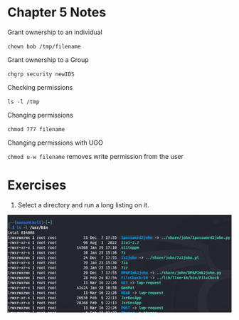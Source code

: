 # Chapter 5 Notes

Grant ownership to an individual

`chown bob /tmp/filename`

Grant ownership to a Group

`chgrp security newIDS`

Checking permissions

`ls -l /tmp`

Changing permissions

`chmod 777 filename`

Changing permissions with UGO

`chmod u-w filename` removes write permission from the user

# Exercises

1. Select a directory and run a long listing on it.

![alt text](image.png)

